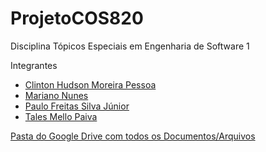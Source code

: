 # ProjetoCOS820
Disciplina Tópicos Especiais em Engenharia de Software 1

Integrantes

- [Clinton Hudson Moreira Pessoa](https://github.com/Clintonhud)
- [Mariano Nunes](https://github.com/marianonuness)
- [Paulo Freitas Silva Júnior](https://github.com/paulofsj)
- [Tales Mello Paiva](https://github.com/talesmp)

[Pasta do Google Drive com todos os Documentos/Arquivos](https://drive.google.com/drive/folders/1lPes4tMubyy5AXnX1GYeqQY8qWGRcg3K?usp=sharing)
